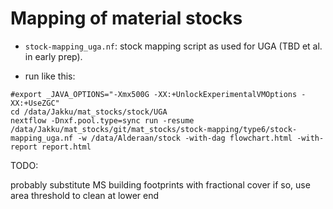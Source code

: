 # Mapping of material stocks

- ``stock-mapping_uga.nf``: stock mapping script as used for UGA (TBD et al. in early prep).

- run like this: 

```
#export _JAVA_OPTIONS="-Xmx500G -XX:+UnlockExperimentalVMOptions -XX:+UseZGC"
cd /data/Jakku/mat_stocks/stock/UGA
nextflow -Dnxf.pool.type=sync run -resume /data/Jakku/mat_stocks/git/mat_stocks/stock-mapping/type6/stock-mapping_uga.nf -w /data/Alderaan/stock -with-dag flowchart.html -with-report report.html
```

TODO:

probably substitute MS building footprints with fractional cover
if so, use area threshold to clean at lower end

